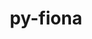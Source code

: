 ---
title: "py-fiona"
layout: cache
categories: [package, develop]
meta: {"versions": ["1.8.21", "1.8.22", "1.9.3", "1.9.4"], "compilers": ["apple-clang@=14.0.0", "apple-clang@=14.0.3", "gcc@=11.3.0", "gcc@=7.3.1"], "oss": ["amzn2", "ubuntu22.04", "ventura"], "platforms": ["darwin", "linux"], "targets": ["aarch64", "ivybridge", "x86_64_v3", "x86_64_v4"], "stacks": ["ml-darwin-aarch64-mps", "ml-linux-x86_64-cpu", "ml-linux-x86_64-cuda", "root"], "num_specs": 54, "num_specs_by_stack": {"root": 54, "ml-darwin-aarch64-mps": 5, "ml-linux-x86_64-cpu": 5, "ml-linux-x86_64-cuda": 5}}
spec_details: [{"hash": "3lqlqhd2wnr6u57d67se5ijc4kegry36", "compiler": "apple-clang@=14.0.0", "versions": ["1.9.4"], "os": "ventura", "platform": "darwin", "target": "aarch64", "variants": ["build_system=python_pip"], "stacks": ["root"], "size": "-", "tarball": "https://binaries.spack.io/develop/build_cache/darwin-ventura-aarch64/apple-clang-14.0.0/py-fiona-1.9.4/darwin-ventura-aarch64-apple-clang-14.0.0-py-fiona-1.9.4-3lqlqhd2wnr6u57d67se5ijc4kegry36.spack"}, {"hash": "3x5xoo3kxlruymsxhpyfomw4m3kkhort", "compiler": "apple-clang@=14.0.0", "versions": ["1.9.4"], "os": "ventura", "platform": "darwin", "target": "aarch64", "variants": ["build_system=python_pip"], "stacks": ["root"], "size": "-", "tarball": "https://binaries.spack.io/develop/build_cache/darwin-ventura-aarch64/apple-clang-14.0.0/py-fiona-1.9.4/darwin-ventura-aarch64-apple-clang-14.0.0-py-fiona-1.9.4-3x5xoo3kxlruymsxhpyfomw4m3kkhort.spack"}, {"hash": "ivo5k2w6grcjgxx234mbegegrmshgjig", "compiler": "apple-clang@=14.0.0", "versions": ["1.9.4"], "os": "ventura", "platform": "darwin", "target": "aarch64", "variants": ["build_system=python_pip"], "stacks": ["root"], "size": "-", "tarball": "https://binaries.spack.io/develop/build_cache/darwin-ventura-aarch64/apple-clang-14.0.0/py-fiona-1.9.4/darwin-ventura-aarch64-apple-clang-14.0.0-py-fiona-1.9.4-ivo5k2w6grcjgxx234mbegegrmshgjig.spack"}, {"hash": "4zfchmklzhxpjqlkcnavmisomp4mvcgo", "compiler": "apple-clang@=14.0.0", "versions": ["1.9.4"], "os": "ventura", "platform": "darwin", "target": "aarch64", "variants": ["build_system=python_pip"], "stacks": ["root"], "size": "-", "tarball": "https://binaries.spack.io/develop/build_cache/darwin-ventura-aarch64/apple-clang-14.0.0/py-fiona-1.9.4/darwin-ventura-aarch64-apple-clang-14.0.0-py-fiona-1.9.4-4zfchmklzhxpjqlkcnavmisomp4mvcgo.spack"}, {"hash": "dek32nilz6kopfmtfv4iqy5fdqqw4icp", "compiler": "apple-clang@=14.0.0", "versions": ["1.9.4"], "os": "ventura", "platform": "darwin", "target": "aarch64", "variants": ["build_system=python_pip"], "stacks": ["root"], "size": "-", "tarball": "https://binaries.spack.io/develop/build_cache/darwin-ventura-aarch64/apple-clang-14.0.0/py-fiona-1.9.4/darwin-ventura-aarch64-apple-clang-14.0.0-py-fiona-1.9.4-dek32nilz6kopfmtfv4iqy5fdqqw4icp.spack"}, {"hash": "hkbucuvowfgk43b2rfsevqy7pbz5xoek", "compiler": "apple-clang@=14.0.0", "versions": ["1.9.4"], "os": "ventura", "platform": "darwin", "target": "aarch64", "variants": ["build_system=python_pip"], "stacks": ["ml-darwin-aarch64-mps", "root"], "size": "-", "tarball": "https://binaries.spack.io/develop/build_cache/darwin-ventura-aarch64/apple-clang-14.0.0/py-fiona-1.9.4/darwin-ventura-aarch64-apple-clang-14.0.0-py-fiona-1.9.4-hkbucuvowfgk43b2rfsevqy7pbz5xoek.spack"}, {"hash": "er42bxfyqmvd4xgei6hz37y3tzplg3sz", "compiler": "apple-clang@=14.0.0", "versions": ["1.9.4"], "os": "ventura", "platform": "darwin", "target": "aarch64", "variants": ["build_system=python_pip"], "stacks": ["ml-darwin-aarch64-mps", "root"], "size": "-", "tarball": "https://binaries.spack.io/develop/build_cache/darwin-ventura-aarch64/apple-clang-14.0.0/py-fiona-1.9.4/darwin-ventura-aarch64-apple-clang-14.0.0-py-fiona-1.9.4-er42bxfyqmvd4xgei6hz37y3tzplg3sz.spack"}, {"hash": "3kebom5pwou42eqos7znp46xmjeix5rh", "compiler": "apple-clang@=14.0.0", "versions": ["1.9.4"], "os": "ventura", "platform": "darwin", "target": "aarch64", "variants": ["build_system=python_pip"], "stacks": ["ml-darwin-aarch64-mps", "root"], "size": "-", "tarball": "https://binaries.spack.io/develop/build_cache/darwin-ventura-aarch64/apple-clang-14.0.0/py-fiona-1.9.4/darwin-ventura-aarch64-apple-clang-14.0.0-py-fiona-1.9.4-3kebom5pwou42eqos7znp46xmjeix5rh.spack"}, {"hash": "3chxjpvobamua3n7yqohzfwwumcbneuz", "compiler": "apple-clang@=14.0.0", "versions": ["1.9.4"], "os": "ventura", "platform": "darwin", "target": "aarch64", "variants": ["build_system=python_pip"], "stacks": ["ml-darwin-aarch64-mps", "root"], "size": "-", "tarball": "https://binaries.spack.io/develop/build_cache/darwin-ventura-aarch64/apple-clang-14.0.0/py-fiona-1.9.4/darwin-ventura-aarch64-apple-clang-14.0.0-py-fiona-1.9.4-3chxjpvobamua3n7yqohzfwwumcbneuz.spack"}, {"hash": "nmcypxnm6z2cmbrfipzjff2jtun2qqke", "compiler": "apple-clang@=14.0.0", "versions": ["1.9.4"], "os": "ventura", "platform": "darwin", "target": "aarch64", "variants": ["build_system=python_pip"], "stacks": ["ml-darwin-aarch64-mps", "root"], "size": "-", "tarball": "https://binaries.spack.io/develop/build_cache/darwin-ventura-aarch64/apple-clang-14.0.0/py-fiona-1.9.4/darwin-ventura-aarch64-apple-clang-14.0.0-py-fiona-1.9.4-nmcypxnm6z2cmbrfipzjff2jtun2qqke.spack"}, {"hash": "xqynsg2mxvh765jiq64d72rzp3vv47jh", "compiler": "apple-clang@=14.0.3", "versions": ["1.9.4"], "os": "ventura", "platform": "darwin", "target": "aarch64", "variants": ["build_system=python_pip"], "stacks": ["root"], "size": "-", "tarball": "https://binaries.spack.io/develop/build_cache/darwin-ventura-aarch64/apple-clang-14.0.3/py-fiona-1.9.4/darwin-ventura-aarch64-apple-clang-14.0.3-py-fiona-1.9.4-xqynsg2mxvh765jiq64d72rzp3vv47jh.spack"}, {"hash": "eoqomrx4hd7muzhmq3ii5rrxewtlmqcd", "compiler": "apple-clang@=14.0.3", "versions": ["1.9.4"], "os": "ventura", "platform": "darwin", "target": "aarch64", "variants": ["build_system=python_pip"], "stacks": ["root"], "size": "-", "tarball": "https://binaries.spack.io/develop/build_cache/darwin-ventura-aarch64/apple-clang-14.0.3/py-fiona-1.9.4/darwin-ventura-aarch64-apple-clang-14.0.3-py-fiona-1.9.4-eoqomrx4hd7muzhmq3ii5rrxewtlmqcd.spack"}, {"hash": "cqew2wv6l3bdxv3pipsfg7zu7huvct3r", "compiler": "apple-clang@=14.0.3", "versions": ["1.9.4"], "os": "ventura", "platform": "darwin", "target": "aarch64", "variants": ["build_system=python_pip"], "stacks": ["root"], "size": "-", "tarball": "https://binaries.spack.io/develop/build_cache/darwin-ventura-aarch64/apple-clang-14.0.3/py-fiona-1.9.4/darwin-ventura-aarch64-apple-clang-14.0.3-py-fiona-1.9.4-cqew2wv6l3bdxv3pipsfg7zu7huvct3r.spack"}, {"hash": "625ijozqccq2wpd3v564gmysiyvys5bg", "compiler": "apple-clang@=14.0.3", "versions": ["1.9.4"], "os": "ventura", "platform": "darwin", "target": "aarch64", "variants": ["build_system=python_pip"], "stacks": ["root"], "size": "-", "tarball": "https://binaries.spack.io/develop/build_cache/darwin-ventura-aarch64/apple-clang-14.0.3/py-fiona-1.9.4/darwin-ventura-aarch64-apple-clang-14.0.3-py-fiona-1.9.4-625ijozqccq2wpd3v564gmysiyvys5bg.spack"}, {"hash": "chxoy7s2x5yvvulw4hbepznprncdu3dk", "compiler": "apple-clang@=14.0.3", "versions": ["1.9.4"], "os": "ventura", "platform": "darwin", "target": "aarch64", "variants": ["build_system=python_pip"], "stacks": ["root"], "size": "-", "tarball": "https://binaries.spack.io/develop/build_cache/darwin-ventura-aarch64/apple-clang-14.0.3/py-fiona-1.9.4/darwin-ventura-aarch64-apple-clang-14.0.3-py-fiona-1.9.4-chxoy7s2x5yvvulw4hbepznprncdu3dk.spack"}, {"hash": "npsgv7zxlh6ejvfzfyzqijytmsmeawvh", "compiler": "apple-clang@=14.0.3", "versions": ["1.9.4"], "os": "ventura", "platform": "darwin", "target": "aarch64", "variants": ["build_system=python_pip"], "stacks": ["root"], "size": "-", "tarball": "https://binaries.spack.io/develop/build_cache/darwin-ventura-aarch64/apple-clang-14.0.3/py-fiona-1.9.4/darwin-ventura-aarch64-apple-clang-14.0.3-py-fiona-1.9.4-npsgv7zxlh6ejvfzfyzqijytmsmeawvh.spack"}, {"hash": "7nualsg774rrfcmwhnq2zzfvkbx3ufdu", "compiler": "apple-clang@=14.0.3", "versions": ["1.9.4"], "os": "ventura", "platform": "darwin", "target": "aarch64", "variants": ["build_system=python_pip"], "stacks": ["root"], "size": "-", "tarball": "https://binaries.spack.io/develop/build_cache/darwin-ventura-aarch64/apple-clang-14.0.3/py-fiona-1.9.4/darwin-ventura-aarch64-apple-clang-14.0.3-py-fiona-1.9.4-7nualsg774rrfcmwhnq2zzfvkbx3ufdu.spack"}, {"hash": "v3q526x7hdhjhgqwoveyhqez6zzrfhlt", "compiler": "apple-clang@=14.0.3", "versions": ["1.9.4"], "os": "ventura", "platform": "darwin", "target": "aarch64", "variants": ["build_system=python_pip"], "stacks": ["root"], "size": "-", "tarball": "https://binaries.spack.io/develop/build_cache/darwin-ventura-aarch64/apple-clang-14.0.3/py-fiona-1.9.4/darwin-ventura-aarch64-apple-clang-14.0.3-py-fiona-1.9.4-v3q526x7hdhjhgqwoveyhqez6zzrfhlt.spack"}, {"hash": "aj6dogoyqvrytkxtarrihvvck2x2xbez", "compiler": "apple-clang@=14.0.3", "versions": ["1.9.4"], "os": "ventura", "platform": "darwin", "target": "aarch64", "variants": ["build_system=python_pip"], "stacks": ["root"], "size": "-", "tarball": "https://binaries.spack.io/develop/build_cache/darwin-ventura-aarch64/apple-clang-14.0.3/py-fiona-1.9.4/darwin-ventura-aarch64-apple-clang-14.0.3-py-fiona-1.9.4-aj6dogoyqvrytkxtarrihvvck2x2xbez.spack"}, {"hash": "7roek5thwwr3eotony2b6gogh74n4pql", "compiler": "gcc@=7.3.1", "versions": ["1.8.22"], "os": "amzn2", "platform": "linux", "target": "ivybridge", "variants": ["build_system=python_pip"], "stacks": ["root"], "size": "-", "tarball": "https://binaries.spack.io/develop/build_cache/linux-amzn2-ivybridge/gcc-7.3.1/py-fiona-1.8.22/linux-amzn2-ivybridge-gcc-7.3.1-py-fiona-1.8.22-7roek5thwwr3eotony2b6gogh74n4pql.spack"}, {"hash": "exmy4jpdigsafrrv7joqekquoy5j4cb4", "compiler": "gcc@=7.3.1", "versions": ["1.8.22"], "os": "amzn2", "platform": "linux", "target": "ivybridge", "variants": ["build_system=python_pip"], "stacks": ["root"], "size": "-", "tarball": "https://binaries.spack.io/develop/build_cache/linux-amzn2-ivybridge/gcc-7.3.1/py-fiona-1.8.22/linux-amzn2-ivybridge-gcc-7.3.1-py-fiona-1.8.22-exmy4jpdigsafrrv7joqekquoy5j4cb4.spack"}, {"hash": "ok5y6j62kudbdg5k6ey2kggsjzirxx6u", "compiler": "gcc@=7.3.1", "versions": ["1.8.22"], "os": "amzn2", "platform": "linux", "target": "ivybridge", "variants": ["build_system=python_pip"], "stacks": ["root"], "size": "-", "tarball": "https://binaries.spack.io/develop/build_cache/linux-amzn2-ivybridge/gcc-7.3.1/py-fiona-1.8.22/linux-amzn2-ivybridge-gcc-7.3.1-py-fiona-1.8.22-ok5y6j62kudbdg5k6ey2kggsjzirxx6u.spack"}, {"hash": "dg2xsuanlpyahwtxxdn3zisujcmhhg7l", "compiler": "gcc@=7.3.1", "versions": ["1.8.22"], "os": "amzn2", "platform": "linux", "target": "x86_64_v3", "variants": ["build_system=python_pip"], "stacks": ["root"], "size": "-", "tarball": "https://binaries.spack.io/develop/build_cache/linux-amzn2-x86_64_v3/gcc-7.3.1/py-fiona-1.8.22/linux-amzn2-x86_64_v3-gcc-7.3.1-py-fiona-1.8.22-dg2xsuanlpyahwtxxdn3zisujcmhhg7l.spack"}, {"hash": "fzbdwlclep6wjzxpaeunlnf2cgbzr5qf", "compiler": "gcc@=7.3.1", "versions": ["1.8.22"], "os": "amzn2", "platform": "linux", "target": "x86_64_v3", "variants": ["build_system=python_pip"], "stacks": ["root"], "size": "-", "tarball": "https://binaries.spack.io/develop/build_cache/linux-amzn2-x86_64_v3/gcc-7.3.1/py-fiona-1.8.22/linux-amzn2-x86_64_v3-gcc-7.3.1-py-fiona-1.8.22-fzbdwlclep6wjzxpaeunlnf2cgbzr5qf.spack"}, {"hash": "23da6t2ehpg73xtb4ctnnmijntk2gu3e", "compiler": "gcc@=7.3.1", "versions": ["1.8.22"], "os": "amzn2", "platform": "linux", "target": "x86_64_v3", "variants": ["build_system=python_pip"], "stacks": ["root"], "size": "-", "tarball": "https://binaries.spack.io/develop/build_cache/linux-amzn2-x86_64_v3/gcc-7.3.1/py-fiona-1.8.22/linux-amzn2-x86_64_v3-gcc-7.3.1-py-fiona-1.8.22-23da6t2ehpg73xtb4ctnnmijntk2gu3e.spack"}, {"hash": "7w6gpizso2gig46x6bc6qcpohekzvh4v", "compiler": "gcc@=7.3.1", "versions": ["1.8.22"], "os": "amzn2", "platform": "linux", "target": "x86_64_v3", "variants": [], "stacks": ["root"], "size": "-", "tarball": "https://binaries.spack.io/develop/build_cache/linux-amzn2-x86_64_v3/gcc-7.3.1/py-fiona-1.8.22/linux-amzn2-x86_64_v3-gcc-7.3.1-py-fiona-1.8.22-7w6gpizso2gig46x6bc6qcpohekzvh4v.spack"}, {"hash": "vcd4xhf7lmyrigkdixkz55beuvy2hjlz", "compiler": "gcc@=7.3.1", "versions": ["1.8.22"], "os": "amzn2", "platform": "linux", "target": "x86_64_v3", "variants": ["build_system=python_pip"], "stacks": ["root"], "size": "-", "tarball": "https://binaries.spack.io/develop/build_cache/linux-amzn2-x86_64_v3/gcc-7.3.1/py-fiona-1.8.22/linux-amzn2-x86_64_v3-gcc-7.3.1-py-fiona-1.8.22-vcd4xhf7lmyrigkdixkz55beuvy2hjlz.spack"}, {"hash": "4gnerippayfs43ttjycw2pripuor6elv", "compiler": "gcc@=7.3.1", "versions": ["1.8.22"], "os": "amzn2", "platform": "linux", "target": "x86_64_v3", "variants": ["build_system=python_pip"], "stacks": ["root"], "size": "-", "tarball": "https://binaries.spack.io/develop/build_cache/linux-amzn2-x86_64_v3/gcc-7.3.1/py-fiona-1.8.22/linux-amzn2-x86_64_v3-gcc-7.3.1-py-fiona-1.8.22-4gnerippayfs43ttjycw2pripuor6elv.spack"}, {"hash": "kcif2tdhurzr2we6aghogorponx26rdj", "compiler": "gcc@=7.3.1", "versions": ["1.9.3"], "os": "amzn2", "platform": "linux", "target": "x86_64_v3", "variants": ["build_system=python_pip"], "stacks": ["root"], "size": "-", "tarball": "https://binaries.spack.io/develop/build_cache/linux-amzn2-x86_64_v3/gcc-7.3.1/py-fiona-1.9.3/linux-amzn2-x86_64_v3-gcc-7.3.1-py-fiona-1.9.3-kcif2tdhurzr2we6aghogorponx26rdj.spack"}, {"hash": "hogs6jpxjfqzdwfsef7gzsu26xkdme2b", "compiler": "gcc@=7.3.1", "versions": ["1.8.22"], "os": "amzn2", "platform": "linux", "target": "x86_64_v3", "variants": [], "stacks": ["root"], "size": "-", "tarball": "https://binaries.spack.io/develop/build_cache/linux-amzn2-x86_64_v3/gcc-7.3.1/py-fiona-1.8.22/linux-amzn2-x86_64_v3-gcc-7.3.1-py-fiona-1.8.22-hogs6jpxjfqzdwfsef7gzsu26xkdme2b.spack"}, {"hash": "cie2kkk4gellm4367fenjt6ekqsqtqmv", "compiler": "gcc@=7.3.1", "versions": ["1.8.22"], "os": "amzn2", "platform": "linux", "target": "x86_64_v3", "variants": ["build_system=python_pip"], "stacks": ["root"], "size": "-", "tarball": "https://binaries.spack.io/develop/build_cache/linux-amzn2-x86_64_v3/gcc-7.3.1/py-fiona-1.8.22/linux-amzn2-x86_64_v3-gcc-7.3.1-py-fiona-1.8.22-cie2kkk4gellm4367fenjt6ekqsqtqmv.spack"}, {"hash": "lhuxekvkwvurld7atqy2xmpqjxo3brmu", "compiler": "gcc@=7.3.1", "versions": ["1.8.22"], "os": "amzn2", "platform": "linux", "target": "x86_64_v3", "variants": ["build_system=python_pip"], "stacks": ["root"], "size": "-", "tarball": "https://binaries.spack.io/develop/build_cache/linux-amzn2-x86_64_v3/gcc-7.3.1/py-fiona-1.8.22/linux-amzn2-x86_64_v3-gcc-7.3.1-py-fiona-1.8.22-lhuxekvkwvurld7atqy2xmpqjxo3brmu.spack"}, {"hash": "fah7it3qzb6qeqvg5woih3gqsulmcmry", "compiler": "gcc@=7.3.1", "versions": ["1.8.22"], "os": "amzn2", "platform": "linux", "target": "x86_64_v3", "variants": ["build_system=python_pip"], "stacks": ["root"], "size": "-", "tarball": "https://binaries.spack.io/develop/build_cache/linux-amzn2-x86_64_v3/gcc-7.3.1/py-fiona-1.8.22/linux-amzn2-x86_64_v3-gcc-7.3.1-py-fiona-1.8.22-fah7it3qzb6qeqvg5woih3gqsulmcmry.spack"}, {"hash": "7axfdtugek4actdjvlg3hbknsuhvvh3h", "compiler": "gcc@=7.3.1", "versions": ["1.8.21"], "os": "amzn2", "platform": "linux", "target": "x86_64_v4", "variants": [], "stacks": ["root"], "size": "-", "tarball": "https://binaries.spack.io/develop/build_cache/linux-amzn2-x86_64_v4/gcc-7.3.1/py-fiona-1.8.21/linux-amzn2-x86_64_v4-gcc-7.3.1-py-fiona-1.8.21-7axfdtugek4actdjvlg3hbknsuhvvh3h.spack"}, {"hash": "qcobalpojr4hzhi5kwzbncxu3xxb3qdf", "compiler": "gcc@=11.3.0", "versions": ["1.9.4"], "os": "ubuntu22.04", "platform": "linux", "target": "x86_64_v3", "variants": ["build_system=python_pip"], "stacks": ["root"], "size": "-", "tarball": "https://binaries.spack.io/develop/build_cache/linux-ubuntu22.04-x86_64_v3/gcc-11.3.0/py-fiona-1.9.4/linux-ubuntu22.04-x86_64_v3-gcc-11.3.0-py-fiona-1.9.4-qcobalpojr4hzhi5kwzbncxu3xxb3qdf.spack"}, {"hash": "quole2ykfyz4ek533t5rlvspzhdo7iu2", "compiler": "gcc@=11.3.0", "versions": ["1.9.3"], "os": "ubuntu22.04", "platform": "linux", "target": "x86_64_v3", "variants": ["build_system=python_pip"], "stacks": ["root"], "size": "-", "tarball": "https://binaries.spack.io/develop/build_cache/linux-ubuntu22.04-x86_64_v3/gcc-11.3.0/py-fiona-1.9.3/linux-ubuntu22.04-x86_64_v3-gcc-11.3.0-py-fiona-1.9.3-quole2ykfyz4ek533t5rlvspzhdo7iu2.spack"}, {"hash": "nrf3p6uulxe6bdcoeymhlnhx72ml2vzd", "compiler": "gcc@=11.3.0", "versions": ["1.9.4"], "os": "ubuntu22.04", "platform": "linux", "target": "x86_64_v3", "variants": ["build_system=python_pip"], "stacks": ["root"], "size": "-", "tarball": "https://binaries.spack.io/develop/build_cache/linux-ubuntu22.04-x86_64_v3/gcc-11.3.0/py-fiona-1.9.4/linux-ubuntu22.04-x86_64_v3-gcc-11.3.0-py-fiona-1.9.4-nrf3p6uulxe6bdcoeymhlnhx72ml2vzd.spack"}, {"hash": "4nfl3ks4e2usogx3xegrk2ycezsmlcgn", "compiler": "gcc@=11.3.0", "versions": ["1.9.4"], "os": "ubuntu22.04", "platform": "linux", "target": "x86_64_v3", "variants": ["build_system=python_pip"], "stacks": ["root"], "size": "-", "tarball": "https://binaries.spack.io/develop/build_cache/linux-ubuntu22.04-x86_64_v3/gcc-11.3.0/py-fiona-1.9.4/linux-ubuntu22.04-x86_64_v3-gcc-11.3.0-py-fiona-1.9.4-4nfl3ks4e2usogx3xegrk2ycezsmlcgn.spack"}, {"hash": "dz4eys5iuzpw4drlhegl3fgugrkbcbiq", "compiler": "gcc@=11.3.0", "versions": ["1.9.4"], "os": "ubuntu22.04", "platform": "linux", "target": "x86_64_v3", "variants": ["build_system=python_pip"], "stacks": ["root"], "size": "-", "tarball": "https://binaries.spack.io/develop/build_cache/linux-ubuntu22.04-x86_64_v3/gcc-11.3.0/py-fiona-1.9.4/linux-ubuntu22.04-x86_64_v3-gcc-11.3.0-py-fiona-1.9.4-dz4eys5iuzpw4drlhegl3fgugrkbcbiq.spack"}, {"hash": "ac4t2737uveqrfww725grzbatlcjgynf", "compiler": "gcc@=11.3.0", "versions": ["1.9.4"], "os": "ubuntu22.04", "platform": "linux", "target": "x86_64_v3", "variants": ["build_system=python_pip"], "stacks": ["root"], "size": "-", "tarball": "https://binaries.spack.io/develop/build_cache/linux-ubuntu22.04-x86_64_v3/gcc-11.3.0/py-fiona-1.9.4/linux-ubuntu22.04-x86_64_v3-gcc-11.3.0-py-fiona-1.9.4-ac4t2737uveqrfww725grzbatlcjgynf.spack"}, {"hash": "3mqouxwghqffx3j24vzzrz3qbniip53r", "compiler": "gcc@=11.3.0", "versions": ["1.9.4"], "os": "ubuntu22.04", "platform": "linux", "target": "x86_64_v3", "variants": ["build_system=python_pip"], "stacks": ["root", "ml-linux-x86_64-cpu", "ml-linux-x86_64-cuda"], "size": "-", "tarball": "https://binaries.spack.io/develop/build_cache/linux-ubuntu22.04-x86_64_v3/gcc-11.3.0/py-fiona-1.9.4/linux-ubuntu22.04-x86_64_v3-gcc-11.3.0-py-fiona-1.9.4-3mqouxwghqffx3j24vzzrz3qbniip53r.spack"}, {"hash": "kucjntkxwosta7su7dv6y27lspsawovc", "compiler": "gcc@=11.3.0", "versions": ["1.9.4"], "os": "ubuntu22.04", "platform": "linux", "target": "x86_64_v3", "variants": ["build_system=python_pip"], "stacks": ["root", "ml-linux-x86_64-cpu", "ml-linux-x86_64-cuda"], "size": "-", "tarball": "https://binaries.spack.io/develop/build_cache/linux-ubuntu22.04-x86_64_v3/gcc-11.3.0/py-fiona-1.9.4/linux-ubuntu22.04-x86_64_v3-gcc-11.3.0-py-fiona-1.9.4-kucjntkxwosta7su7dv6y27lspsawovc.spack"}, {"hash": "par72teyrlwptlmvrw7dx4quj2sdajrp", "compiler": "gcc@=11.3.0", "versions": ["1.9.4"], "os": "ubuntu22.04", "platform": "linux", "target": "x86_64_v3", "variants": ["build_system=python_pip"], "stacks": ["root"], "size": "-", "tarball": "https://binaries.spack.io/develop/build_cache/linux-ubuntu22.04-x86_64_v3/gcc-11.3.0/py-fiona-1.9.4/linux-ubuntu22.04-x86_64_v3-gcc-11.3.0-py-fiona-1.9.4-par72teyrlwptlmvrw7dx4quj2sdajrp.spack"}, {"hash": "hnhk7faecuieeahfuk6kjgwkrpsrnk7s", "compiler": "gcc@=11.3.0", "versions": ["1.9.3"], "os": "ubuntu22.04", "platform": "linux", "target": "x86_64_v3", "variants": ["build_system=python_pip"], "stacks": ["root"], "size": "-", "tarball": "https://binaries.spack.io/develop/build_cache/linux-ubuntu22.04-x86_64_v3/gcc-11.3.0/py-fiona-1.9.3/linux-ubuntu22.04-x86_64_v3-gcc-11.3.0-py-fiona-1.9.3-hnhk7faecuieeahfuk6kjgwkrpsrnk7s.spack"}, {"hash": "lz6fwrwna3pisox5uigfidwoojmpdtbl", "compiler": "gcc@=11.3.0", "versions": ["1.9.4"], "os": "ubuntu22.04", "platform": "linux", "target": "x86_64_v3", "variants": ["build_system=python_pip"], "stacks": ["root"], "size": "-", "tarball": "https://binaries.spack.io/develop/build_cache/linux-ubuntu22.04-x86_64_v3/gcc-11.3.0/py-fiona-1.9.4/linux-ubuntu22.04-x86_64_v3-gcc-11.3.0-py-fiona-1.9.4-lz6fwrwna3pisox5uigfidwoojmpdtbl.spack"}, {"hash": "xfjq5suhjue2fpfn5ye5qn4htwzizosa", "compiler": "gcc@=11.3.0", "versions": ["1.9.4"], "os": "ubuntu22.04", "platform": "linux", "target": "x86_64_v3", "variants": ["build_system=python_pip"], "stacks": ["root"], "size": "-", "tarball": "https://binaries.spack.io/develop/build_cache/linux-ubuntu22.04-x86_64_v3/gcc-11.3.0/py-fiona-1.9.4/linux-ubuntu22.04-x86_64_v3-gcc-11.3.0-py-fiona-1.9.4-xfjq5suhjue2fpfn5ye5qn4htwzizosa.spack"}, {"hash": "4nek4jicgsa4ru6evk66ekqyyydpusur", "compiler": "gcc@=11.3.0", "versions": ["1.9.4"], "os": "ubuntu22.04", "platform": "linux", "target": "x86_64_v3", "variants": ["build_system=python_pip"], "stacks": ["root"], "size": "-", "tarball": "https://binaries.spack.io/develop/build_cache/linux-ubuntu22.04-x86_64_v3/gcc-11.3.0/py-fiona-1.9.4/linux-ubuntu22.04-x86_64_v3-gcc-11.3.0-py-fiona-1.9.4-4nek4jicgsa4ru6evk66ekqyyydpusur.spack"}, {"hash": "myt5rhoy4tv64a4m6ufvar6wkz43mpyk", "compiler": "gcc@=11.3.0", "versions": ["1.9.4"], "os": "ubuntu22.04", "platform": "linux", "target": "x86_64_v3", "variants": ["build_system=python_pip"], "stacks": ["root", "ml-linux-x86_64-cpu", "ml-linux-x86_64-cuda"], "size": "-", "tarball": "https://binaries.spack.io/develop/build_cache/linux-ubuntu22.04-x86_64_v3/gcc-11.3.0/py-fiona-1.9.4/linux-ubuntu22.04-x86_64_v3-gcc-11.3.0-py-fiona-1.9.4-myt5rhoy4tv64a4m6ufvar6wkz43mpyk.spack"}, {"hash": "s3xu224lnnpfgic2frnpmbe7gzqalmmb", "compiler": "gcc@=11.3.0", "versions": ["1.9.3"], "os": "ubuntu22.04", "platform": "linux", "target": "x86_64_v3", "variants": ["build_system=python_pip"], "stacks": ["root"], "size": "-", "tarball": "https://binaries.spack.io/develop/build_cache/linux-ubuntu22.04-x86_64_v3/gcc-11.3.0/py-fiona-1.9.3/linux-ubuntu22.04-x86_64_v3-gcc-11.3.0-py-fiona-1.9.3-s3xu224lnnpfgic2frnpmbe7gzqalmmb.spack"}, {"hash": "2hcv4mwb25ywerlte2r2bxhc5542vxvd", "compiler": "gcc@=11.3.0", "versions": ["1.9.3"], "os": "ubuntu22.04", "platform": "linux", "target": "x86_64_v3", "variants": ["build_system=python_pip"], "stacks": ["root"], "size": "-", "tarball": "https://binaries.spack.io/develop/build_cache/linux-ubuntu22.04-x86_64_v3/gcc-11.3.0/py-fiona-1.9.3/linux-ubuntu22.04-x86_64_v3-gcc-11.3.0-py-fiona-1.9.3-2hcv4mwb25ywerlte2r2bxhc5542vxvd.spack"}, {"hash": "paovmrwy7x5r4gpqmdzdjo2ro4nwdpx6", "compiler": "gcc@=11.3.0", "versions": ["1.9.4"], "os": "ubuntu22.04", "platform": "linux", "target": "x86_64_v3", "variants": ["build_system=python_pip"], "stacks": ["root", "ml-linux-x86_64-cpu", "ml-linux-x86_64-cuda"], "size": "-", "tarball": "https://binaries.spack.io/develop/build_cache/linux-ubuntu22.04-x86_64_v3/gcc-11.3.0/py-fiona-1.9.4/linux-ubuntu22.04-x86_64_v3-gcc-11.3.0-py-fiona-1.9.4-paovmrwy7x5r4gpqmdzdjo2ro4nwdpx6.spack"}, {"hash": "6idd65nwej5syuakeit4ox7yvq7n6rri", "compiler": "gcc@=11.3.0", "versions": ["1.9.4"], "os": "ubuntu22.04", "platform": "linux", "target": "x86_64_v3", "variants": ["build_system=python_pip"], "stacks": ["root"], "size": "-", "tarball": "https://binaries.spack.io/develop/build_cache/linux-ubuntu22.04-x86_64_v3/gcc-11.3.0/py-fiona-1.9.4/linux-ubuntu22.04-x86_64_v3-gcc-11.3.0-py-fiona-1.9.4-6idd65nwej5syuakeit4ox7yvq7n6rri.spack"}, {"hash": "tfqnnulegr3pbsgg3ysiuc2njlqiakmk", "compiler": "gcc@=11.3.0", "versions": ["1.9.3"], "os": "ubuntu22.04", "platform": "linux", "target": "x86_64_v3", "variants": ["build_system=python_pip"], "stacks": ["root"], "size": "-", "tarball": "https://binaries.spack.io/develop/build_cache/linux-ubuntu22.04-x86_64_v3/gcc-11.3.0/py-fiona-1.9.3/linux-ubuntu22.04-x86_64_v3-gcc-11.3.0-py-fiona-1.9.3-tfqnnulegr3pbsgg3ysiuc2njlqiakmk.spack"}, {"hash": "ywtedgfmtl4xgjazmtpofwmsws2olek7", "compiler": "gcc@=11.3.0", "versions": ["1.9.4"], "os": "ubuntu22.04", "platform": "linux", "target": "x86_64_v3", "variants": ["build_system=python_pip"], "stacks": ["root", "ml-linux-x86_64-cpu", "ml-linux-x86_64-cuda"], "size": "-", "tarball": "https://binaries.spack.io/develop/build_cache/linux-ubuntu22.04-x86_64_v3/gcc-11.3.0/py-fiona-1.9.4/linux-ubuntu22.04-x86_64_v3-gcc-11.3.0-py-fiona-1.9.4-ywtedgfmtl4xgjazmtpofwmsws2olek7.spack"}]
---